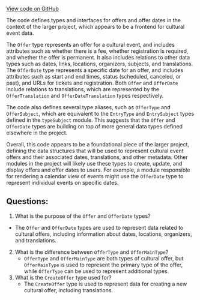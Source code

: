 [View code on GitHub](https://github.com/technologiestiftung/kulturdaten-frontend/blob/master/lib/api/types/offer.ts)

The code defines types and interfaces for offers and offer dates in the context of the larger project, which appears to be a frontend for cultural event data. 

The `Offer` type represents an offer for a cultural event, and includes attributes such as whether there is a fee, whether registration is required, and whether the offer is permanent. It also includes relations to other data types such as dates, links, locations, organizers, subjects, and translations. The `OfferDate` type represents a specific date for an offer, and includes attributes such as start and end times, status (scheduled, canceled, or past), and URLs for tickets and registration. Both `Offer` and `OfferDate` include relations to translations, which are represented by the `OfferTranslation` and `OfferDateTranslation` types respectively.

The code also defines several type aliases, such as `OfferType` and `OfferSubject`, which are equivalent to the `EntryType` and `EntrySubject` types defined in the `typeSubject` module. This suggests that the `Offer` and `OfferDate` types are building on top of more general data types defined elsewhere in the project.

Overall, this code appears to be a foundational piece of the larger project, defining the data structures that will be used to represent cultural event offers and their associated dates, translations, and other metadata. Other modules in the project will likely use these types to create, update, and display offers and offer dates to users. For example, a module responsible for rendering a calendar view of events might use the `OfferDate` type to represent individual events on specific dates.
## Questions: 
 1. What is the purpose of the `Offer` and `OfferDate` types?
   - The `Offer` and `OfferDate` types are used to represent data related to cultural offers, including information about dates, locations, organizers, and translations.
2. What is the difference between `OfferType` and `OfferMainType`?
   - `OfferType` and `OfferMainType` are both types of cultural offer, but `OfferMainType` is used to represent the primary type of the offer, while `OfferType` can be used to represent additional types.
3. What is the `CreateOffer` type used for?
   - The `CreateOffer` type is used to represent data for creating a new cultural offer, including translations.